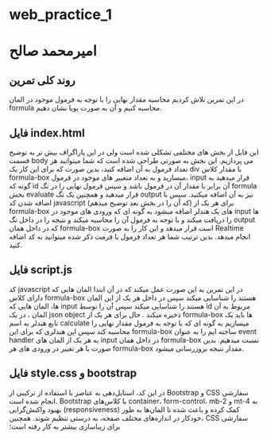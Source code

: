 # web_practice_1
# امیرمحمد صالح
## روند کلی تمرین
 در این تمرین تلاش کردیم محاسبه مقدار نهایی را با توجه به فرمول موجود در المان formula محاسبه کنیم و آن به صورت پویا نشان دهیم.
## فایل index.html
این فایل از بخش های مختلفی تشکلی شده است ولی در این پاراگراف بیش تر به توضیح قسمت body  می پردازیم. این بخش به صورتی طراحی شده است که شما میتوانید هر تعداد فرمول به آن اضافه کنید، بدین صورت که برای این کار یک div با مقدار کلاس formula-box میسازید و به تعداد متغییر های موجود در فرمول، input قرار میدهید به گونه که id آن برابر  با مقدار آن در فرمول باشد و سپس فرمول نهایی را در تگ formula بخش evaluate قرار میدهید و  همچنین یک تگ output نیز به آن اضافه میکنید. سپس با اضافه شدن کد javascript (که آن را در بخش بعد توضیح میدهم) برای هر یک از formula-box های یک هندلر اضافه میشود به گونه ای که ورودی های موجود در input ها را دریافت میکند و با توجه به فرمول آن را محاسبه میکند و  نتیجه را در داخل تگ output  که در داخل همان formula-box است قرار میدهد و  این کار را به صورت Realtime انجام میدهد. بدین ترتیب شما هر تعداد فرمول با فرمت ذکر شده میتوانید به کد اضافه کنید.
## فایل script.js
  کد javascript در این تمرین به این صورت عمل میکند که در آن ابتدا المان هایی که دارای کلاس formula-box هستند را شناسایی میکند سپس در داخل هر یک از این المان ها، المان هایی که input هستند را شناسایی میکند سپس آن را توسط id مربوط به آن المان ، در یک json object ذخیره میکند . حال برای هر یک از formula-box ها باید یک تابع هندلر به اسم calculate میسازیم به گونه ای  که با توجه به فرمول مقدار نهایی را محاسبه کند سپس این هندلری که برای این formula-box ساخته ایم را  به عنوان event handler به هر یک از المان های input در داخل همان formula-box نسبت میدهیم. بدین صورت با هر تغییر در ورودی های هر formula-box مقدار نتیجه بروزرسانی میشود.
## فایل style.css و bootstrap
در این کد، استایل‌دهی به عناصر با استفاده از ترکیبی از Bootstrap و CSS سفارشی انجام شده است. Bootstrap با کلاس‌های container، form-control، mb-2 و mt-4 به بهبود واکنش‌گرایی (responsiveness) کمک کرده و باعث شده تا المان‌ها به طور خودکار در اندازه‌های مختلف صفحه، به درستی تنظیم شوند. همچنین، CSS سفارشی برای زیباسازی بیشتر به کار رفته است؛